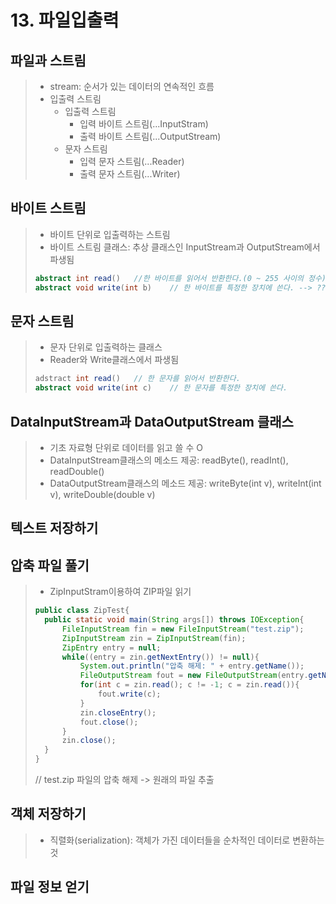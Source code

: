 # 13. 파일입출력
## 파일과 스트림
> - stream: 순서가 있는 데이터의 연속적인 흐름
> - 입출력 스트림
> 	- 입출력 스트림
> 		- 입력 바이트 스트림(...InputStram)
> 		- 출력 바이트 스트림(...OutputStream)
> 	- 문자 스트림
> 		- 입력 문자 스트림(...Reader)
> 		- 출력 문자 스트림(...Writer)


## 바이트 스트림
> - 바이트 단위로 입출력하는 스트림
> - 바이트 스트림 클래스: 추상 클래스인 InputStream과 OutputStream에서 파생됨
> ```java
> abstract int read()	//한 바이트를 읽어서 반환한다.(0 ~ 255 사이의 정수)
> abstract void write(int b)	// 한 바이트를 특정한 장치에 쓴다. --> ????
> ```

## 문자 스트림
> - 문자 단위로 입출력하는 클래스
> - Reader와 Write클래스에서 파생됨
> ```java
> adstract int read()	// 한 문자를 읽어서 반환한다.
> abstract void write(int c)	// 한 문자를 특정한 장치에 쓴다.
> ```



## DataInputStream과 DataOutputStream 클래스
> - 기초 자료형 단위로 데이터를 읽고 쓸 수 O
> - DataInputStream클래스의 메소드 제공: readByte(), readInt(), readDouble()
> - DataOutputStream클래스의 메소드 제공: writeByte(int v), writeInt(int v), writeDouble(double v)

## 텍스트 저장하기

## 압축 파일 풀기
> - ZipInputStram이용하여 ZIP파일 읽기
> ```java
> public class ZipTest{
> 	public static void main(String args[]) throws IOException{
> 		FileInputStream fin = new FileInputStream("test.zip");
> 		ZipInputStream zin = ZipInputStream(fin);
> 		ZipEntry entry = null;
> 		while((entry = zin.getNextEntry()) != null){
> 			System.out.println("압축 해제: " + entry.getName());
> 			FileOutputStream fout = new FileOutputStream(entry.getName());
> 			for(int c = zin.read(); c != -1; c = zin.read()){
> 				fout.write(c);
> 			}
> 			zin.closeEntry();
> 			fout.close();
> 		}
> 		zin.close();
> 	}
> }
> ```
> // test.zip 파일의 압축 해제 -> 원래의 파일 추출

## 객체 저장하기
> - 직렬화(serialization): 객체가 가진 데이터들을 순차적인 데이터로 변환하는 것

## 파일 정보 얻기

